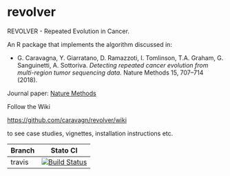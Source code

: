 # revolver
REVOLVER - Repeated Evolution in Cancer.

An R package that implements the algorithm discussed in: 

* G. Caravagna, Y. Giarratano, D. Ramazzoti, I. Tomlinson, T.A. Graham, G. Sanguinetti, A. Sottoriva. *Detecting repeated cancer evolution from multi-region tumor sequencing data.* Nature Methods 15, 707–714 (2018).

Journal paper: [Nature Methods](https://www.nature.com/articles/s41592-018-0108-x)

Follow the Wiki

https://github.com/caravagn/revolver/wiki

to see case studies, vignettes, installation instructions etc.


| Branch              | Stato CI      |
|---------------------|---------------|
| travis | [![Build Status](https://travis-ci.org/caravagn/revolver.svg?branch=travis)](https://travis-ci.org/caravagn/revolver) |

